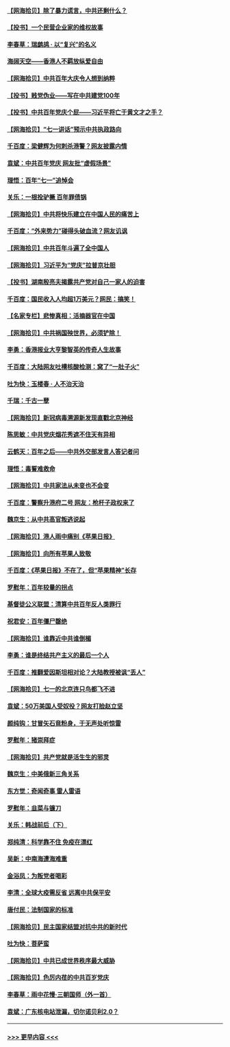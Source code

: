 #### [【网海拾贝】除了暴力谎言，中共还剩什么？](../pages/nsc993/n13071082.md?t=07071151) 
#### [【投书】一个民营企业家的维权故事](../pages/nsc993/n13070932.md?t=07071151) 
#### [李春草：瑞鹧鸪 · 以“复兴”的名义](../pages/nsc993/n13069984.md?t=07071151) 
#### [海阔天空——香港人不羁放纵爱自由](../pages/nsc993/n13069407.md?t=07071151) 
#### [【网海拾贝】中共百年大庆令人想到纳粹](../pages/nsc993/n13068483.md?t=07071151) 
#### [【投书】贱党伪业——写在中共建党100年](../pages/nsc993/n13067843.md?t=07071151) 
#### [【投书】中共百年党庆个屁——习近平将亡于黄文才之手？](../pages/nsc993/n13067425.md?t=07071151) 
#### [【网海拾贝】“七一讲话”预示中共执政路向](../pages/nsc993/n13066434.md?t=07071151) 
#### [千百度：梁健辉为何刺杀港警？网友披露内情](../pages/nsc993/n13066979.md?t=07071151) 
#### [袁斌：中共百年党庆 网友批“虚假场景”](../pages/nsc993/n13066385.md?t=07071151) 
#### [理悟：百年“七一”追悼会](../pages/nsc993/n13066106.md?t=07071151) 
#### [关乐：一根拴驴橛 百年罪债锅](../pages/nsc993/n13066089.md?t=07071151) 
#### [【网海拾贝】中共将快乐建立在中国人民的痛苦上](../pages/nsc993/n13064939.md?t=07071151) 
#### [千百度：“外来势力”碰得头破血流？网友讥讽](../pages/nsc993/n13064878.md?t=07071151) 
#### [【网海拾贝】中共百年斗遍了全中国人](../pages/nsc993/n13060020.md?t=07071151) 
#### [【网海拾贝】习近平为“党庆”拉普京壮胆](../pages/nsc993/n13057781.md?t=07071151) 
#### [【投书】湖南殷亮夫揭露共产党对自己一家人的迫害](../pages/nsc993/n13057744.md?t=07071151) 
#### [千百度：国民收入人均超1万美元？网民：搞笑！](../pages/nsc993/n13057692.md?t=07071151) 
#### [【名家专栏】悲惨真相：活摘器官在中国](../pages/nsc993/n13056611.md?t=07071151) 
#### [【网海拾贝】中共祸国殃世界，必须铲除！](../pages/nsc993/n13056011.md?t=07071151) 
#### [李勇：香港报业大亨黎智英的传奇人生故事](../pages/nsc993/n13055258.md?t=07071151) 
#### [千百度：大陆网友吐槽核酸检测：窝了“一肚子火”](../pages/nsc993/n13055194.md?t=07071151) 
#### [吐为快：玉楼春 · 人不治天治](../pages/nsc993/n13054028.md?t=07071151) 
#### [千瑞：千古一孽](../pages/nsc993/n13054016.md?t=07071151) 
#### [【网海拾贝】新冠病毒溯源新发现直戳北京神经](../pages/nsc993/n13052425.md?t=07071151) 
#### [陈思敏：中共党庆烟花秀遮不住天有异相](../pages/nsc993/n13052020.md?t=07071151) 
#### [云鹤天：百年之后——中共外交部发言人答记者问](../pages/nsc993/n13051604.md?t=07071151) 
#### [理悟：毒誓难救命](../pages/nsc993/n13051601.md?t=07071151) 
#### [【网海拾贝】中共家法从未变也不会变](../pages/nsc993/n13050366.md?t=07071151) 
#### [千百度：警察升港府二号 网友：枪杆子政权来了](../pages/nsc993/n13050261.md?t=07071151) 
#### [魏京生：从中共高官叛逃说起](../pages/nsc993/n13048997.md?t=07071151) 
#### [【网海拾贝】港人雨中痛别《苹果日报》](../pages/nsc993/n13048941.md?t=07071151) 
#### [【网海拾贝】向所有苹果人致敬](../pages/nsc993/n13046795.md?t=07071151) 
#### [千百度：《苹果日报》不在了，但“苹果精神”长存](../pages/nsc993/n13046703.md?t=07071151) 
#### [罗慰年：百年较量的拐点](../pages/nsc993/n13046542.md?t=07071151) 
#### [基督徒公义联盟：清算中共百年反人类罪行](../pages/nsc993/n13046499.md?t=07071151) 
#### [祝君安：百年僵尸罄绝](../pages/nsc993/n13045595.md?t=07071151) 
#### [【网海拾贝】谁靠近中共谁倒楣](../pages/nsc993/n13044667.md?t=07071151) 
#### [李勇：谁是终结共产主义的最后一个人](../pages/nsc993/n13044397.md?t=07071151) 
#### [千百度：推翻爱因斯坦相对论？大陆教授被讽“丢人”](../pages/nsc993/n13043908.md?t=07071151) 
#### [【网海拾贝】七一的北京连只鸟都飞不进](../pages/nsc993/n13041377.md?t=07071151) 
#### [袁斌：50万美国人受奴役？网友打脸赵立坚](../pages/nsc993/n13041330.md?t=07071151) 
#### [颜纯钩：甘冒矢石竟粉身，于无声处听惊雷](../pages/nsc993/n13041140.md?t=07071151) 
#### [罗慰年：猪崇拜症](../pages/nsc993/n13041071.md?t=07071151) 
#### [【网海拾贝】共产党就是活生生的邪灵](../pages/nsc993/n13036627.md?t=07071151) 
#### [魏京生：中美俄新三角关系](../pages/nsc993/n13035986.md?t=07071151) 
#### [东方觉：奇闻奇事 雷人雷语](../pages/nsc993/n13035878.md?t=07071151) 
#### [罗慰年：韭菜与镰刀](../pages/nsc993/n13034374.md?t=07071151) 
#### [关乐：韩战前后（下）](../pages/nsc993/n13034113.md?t=07071151) 
#### [郑纯清：科学靠不住 免疫在漂红](../pages/nsc993/n13034093.md?t=07071151) 
#### [吴新：中南海遭海难重](../pages/nsc993/n13034084.md?t=07071151) 
#### [金浴凤：为叛党者喝彩](../pages/nsc993/n13034058.md?t=07071151) 
#### [李清：全球大疫需反省 远离中共保平安](../pages/nsc993/n13033784.md?t=07071151) 
#### [唐付民：法制国家的标准](../pages/nsc993/n13032944.md?t=07071151) 
#### [【网海拾贝】民主国家结盟对抗中共的新时代](../pages/nsc993/n13031717.md?t=07071151) 
#### [吐为快：菩萨蛮](../pages/nsc993/n13030033.md?t=07071151) 
#### [【网海拾贝】中共已成世界秩序最大威胁](../pages/nsc993/n13028138.md?t=07071151) 
#### [【网海拾贝】色厉内荏的中共百岁党庆](../pages/nsc993/n13025582.md?t=07071151) 
#### [李春草：雨中花慢‧三朝国师（外一首）](../pages/nsc993/n13025567.md?t=07071151) 
#### [袁斌：广东核电站泄漏，切尔诺贝利2.0？](../pages/nsc993/n13025475.md?t=07071151) 

----
#### [ >>> 更早内容 <<< ](../indexes/nsc993-earlier.md)
